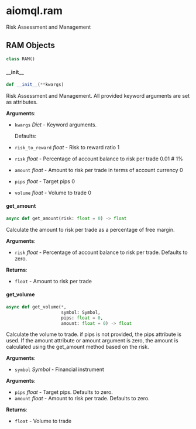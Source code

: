 <a id="aiomql.ram"></a>

# aiomql.ram

Risk Assessment and Management

<a id="aiomql.ram.RAM"></a>

## RAM Objects

```python
class RAM()
```

<a id="aiomql.ram.RAM.__init__"></a>

#### \_\_init\_\_

```python
def __init__(**kwargs)
```

Risk Assessment and Management. All provided keyword arguments are set as attributes.

**Arguments**:

- `kwargs` _Dict_ - Keyword arguments.
  
  Defaults:
- `risk_to_reward` _float_ - Risk to reward ratio 1
- `risk` _float_ - Percentage of account balance to risk per trade 0.01 # 1%
- `amount` _float_ - Amount to risk per trade in terms of account currency 0
- `pips` _float_ - Target pips 0
- `volume` _float_ - Volume to trade 0

<a id="aiomql.ram.RAM.get_amount"></a>

#### get\_amount

```python
async def get_amount(risk: float = 0) -> float
```

Calculate the amount to risk per trade as a percentage of free margin.

**Arguments**:

- `risk` _float_ - Percentage of account balance to risk per trade. Defaults to zero.
  

**Returns**:

- `float` - Amount to risk per trade

<a id="aiomql.ram.RAM.get_volume"></a>

#### get\_volume

```python
async def get_volume(*,
                     symbol: Symbol,
                     pips: float = 0,
                     amount: float = 0) -> float
```

Calculate the volume to trade. if pips is not provided, the pips attribute is used.
If the amount attribute or amount argument is zero, the amount is calculated using the get_amount method based on the risk.

**Arguments**:

- `symbol` _Symbol_ - Financial instrument
  

**Arguments**:

- `pips` _float_ - Target pips. Defaults to zero.
- `amount` _float_ - Amount to risk per trade. Defaults to zero.
  

**Returns**:

- `float` - Volume to trade

